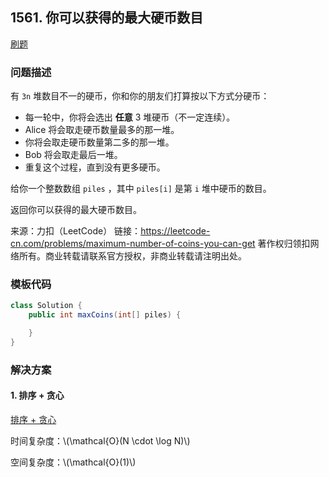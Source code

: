 <script src="https://cdn.bootcss.com/mathjax/2.7.7/MathJax.js?config=TeX-AMS-MML_HTMLorMML"></script>

## 1561. 你可以获得的最大硬币数目

[刷题](qu1561/solu/Solution.java)

### 问题描述

有 `3n` 堆数目不一的硬币，你和你的朋友们打算按以下方式分硬币：

* 每一轮中，你将会选出 **任意** 3 堆硬币（不一定连续）。
* Alice 将会取走硬币数量最多的那一堆。
* 你将会取走硬币数量第二多的那一堆。
* Bob 将会取走最后一堆。
* 重复这个过程，直到没有更多硬币。

给你一个整数数组 `piles` ，其中 `piles[i]` 是第 `i` 堆中硬币的数目。

返回你可以获得的最大硬币数目。

来源：力扣（LeetCode）
链接：https://leetcode-cn.com/problems/maximum-number-of-coins-you-can-get
著作权归领扣网络所有。商业转载请联系官方授权，非商业转载请注明出处。

### 模板代码

``` java
class Solution {
    public int maxCoins(int[] piles) {

    }
}
```

### 解决方案

#### 1. 排序 + 贪心

[排序 + 贪心](qu1561/solu1/Solution.java)

时间复杂度：\\(\mathcal{O}(N \cdot \log N)\\)

空间复杂度：\\(\mathcal{O}(1)\\)
